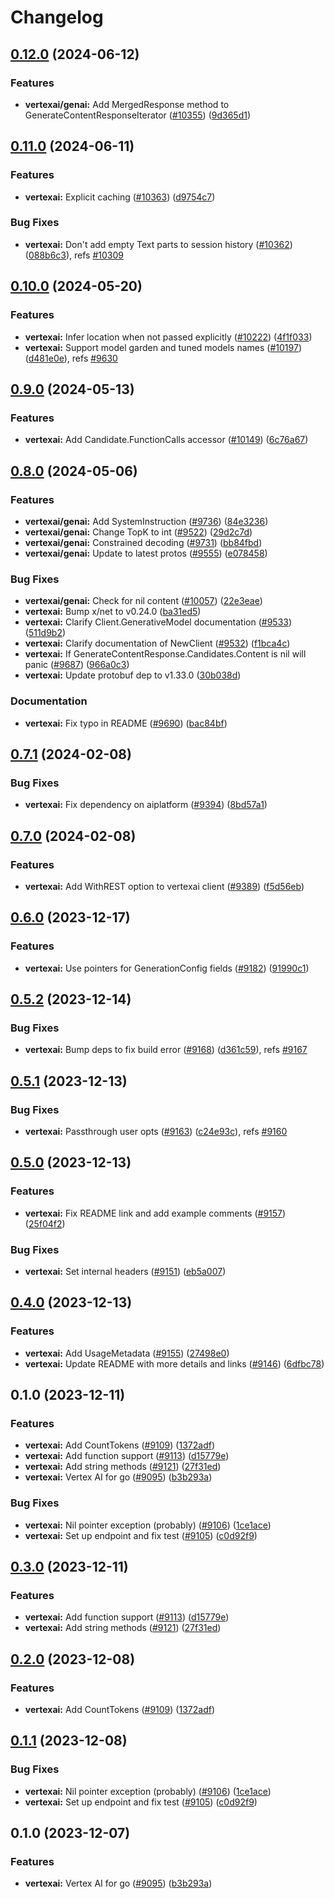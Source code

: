 # Changelog

## [0.12.0](https://github.com/googleapis/google-cloud-go/compare/vertexai/v0.11.0...vertexai/v0.12.0) (2024-06-12)


### Features

* **vertexai/genai:** Add MergedResponse method to GenerateContentResponseIterator ([#10355](https://github.com/googleapis/google-cloud-go/issues/10355)) ([9d365d1](https://github.com/googleapis/google-cloud-go/commit/9d365d113bd9c89beed640fb3de17747ab580993))

## [0.11.0](https://github.com/googleapis/google-cloud-go/compare/vertexai/v0.10.0...vertexai/v0.11.0) (2024-06-11)


### Features

* **vertexai:** Explicit caching ([#10363](https://github.com/googleapis/google-cloud-go/issues/10363)) ([d9754c7](https://github.com/googleapis/google-cloud-go/commit/d9754c7c07656b2f68cb63f24f1da4ddcc697f8f))


### Bug Fixes

* **vertexai:** Don't add empty Text parts to session history ([#10362](https://github.com/googleapis/google-cloud-go/issues/10362)) ([088b6c3](https://github.com/googleapis/google-cloud-go/commit/088b6c3afd85d75ce3b30af0620529ec04d4ce1c)), refs [#10309](https://github.com/googleapis/google-cloud-go/issues/10309)

## [0.10.0](https://github.com/googleapis/google-cloud-go/compare/vertexai/v0.9.0...vertexai/v0.10.0) (2024-05-20)


### Features

* **vertexai:** Infer location when not passed explicitly ([#10222](https://github.com/googleapis/google-cloud-go/issues/10222)) ([4f1f033](https://github.com/googleapis/google-cloud-go/commit/4f1f0339b30d44b52eddcbadd504c31ab215db2e))
* **vertexai:** Support model garden and tuned models names ([#10197](https://github.com/googleapis/google-cloud-go/issues/10197)) ([d481e0e](https://github.com/googleapis/google-cloud-go/commit/d481e0e746d6c19dc51493b0311f7b8a8029e017)), refs [#9630](https://github.com/googleapis/google-cloud-go/issues/9630)

## [0.9.0](https://github.com/googleapis/google-cloud-go/compare/vertexai/v0.8.0...vertexai/v0.9.0) (2024-05-13)


### Features

* **vertexai:** Add Candidate.FunctionCalls accessor ([#10149](https://github.com/googleapis/google-cloud-go/issues/10149)) ([6c76a67](https://github.com/googleapis/google-cloud-go/commit/6c76a67af1b630e48597a352fface154fcfdacfb))

## [0.8.0](https://github.com/googleapis/google-cloud-go/compare/vertexai/v0.7.1...vertexai/v0.8.0) (2024-05-06)


### Features

* **vertexai/genai:** Add SystemInstruction ([#9736](https://github.com/googleapis/google-cloud-go/issues/9736)) ([84e3236](https://github.com/googleapis/google-cloud-go/commit/84e3236355de8d3d018c49d64d8dffe67caaf49d))
* **vertexai/genai:** Change TopK to int ([#9522](https://github.com/googleapis/google-cloud-go/issues/9522)) ([29d2c7d](https://github.com/googleapis/google-cloud-go/commit/29d2c7d0be85f0055f4992dc01897782b8a51bcb))
* **vertexai/genai:** Constrained decoding ([#9731](https://github.com/googleapis/google-cloud-go/issues/9731)) ([bb84fbd](https://github.com/googleapis/google-cloud-go/commit/bb84fbd185448bdee5e848e761f094b91365e4c2))
* **vertexai/genai:** Update to latest protos ([#9555](https://github.com/googleapis/google-cloud-go/issues/9555)) ([e078458](https://github.com/googleapis/google-cloud-go/commit/e0784583abdd40bdf7f5c0646cda369926202a63))


### Bug Fixes

* **vertexai/genai:** Check for nil content ([#10057](https://github.com/googleapis/google-cloud-go/issues/10057)) ([22e3eae](https://github.com/googleapis/google-cloud-go/commit/22e3eaee413ea314963f6f9f31d09e439be989b3))
* **vertexai:** Bump x/net to v0.24.0 ([ba31ed5](https://github.com/googleapis/google-cloud-go/commit/ba31ed5fda2c9664f2e1cf972469295e63deb5b4))
* **vertexai:** Clarify Client.GenerativeModel documentation ([#9533](https://github.com/googleapis/google-cloud-go/issues/9533)) ([511d9b2](https://github.com/googleapis/google-cloud-go/commit/511d9b2d7055a2711b3976c319e98d7aec31121f))
* **vertexai:** Clarify documentation of NewClient ([#9532](https://github.com/googleapis/google-cloud-go/issues/9532)) ([f1bca4c](https://github.com/googleapis/google-cloud-go/commit/f1bca4cde57239cd3c606a1566e83a7d7f5e7953))
* **vertexai:** If GenerateContentResponse.Candidates.Content is nil will panic ([#9687](https://github.com/googleapis/google-cloud-go/issues/9687)) ([966a0c3](https://github.com/googleapis/google-cloud-go/commit/966a0c30407748b039ecff608b85754de1f3820e))
* **vertexai:** Update protobuf dep to v1.33.0 ([30b038d](https://github.com/googleapis/google-cloud-go/commit/30b038d8cac0b8cd5dd4761c87f3f298760dd33a))


### Documentation

* **vertexai:** Fix typo in README ([#9690](https://github.com/googleapis/google-cloud-go/issues/9690)) ([bac84bf](https://github.com/googleapis/google-cloud-go/commit/bac84bf20bf2aef21a5bdae93792aaf13ec0349c))

## [0.7.1](https://github.com/googleapis/google-cloud-go/compare/vertexai/v0.7.0...vertexai/v0.7.1) (2024-02-08)


### Bug Fixes

* **vertexai:** Fix dependency on aiplatform ([#9394](https://github.com/googleapis/google-cloud-go/issues/9394)) ([8bd57a1](https://github.com/googleapis/google-cloud-go/commit/8bd57a1abf3d65651f25aba9c582ff273a678dfa))

## [0.7.0](https://github.com/googleapis/google-cloud-go/compare/vertexai/v0.6.0...vertexai/v0.7.0) (2024-02-08)


### Features

* **vertexai:** Add WithREST option to vertexai client ([#9389](https://github.com/googleapis/google-cloud-go/issues/9389)) ([f5d56eb](https://github.com/googleapis/google-cloud-go/commit/f5d56eb03558fce093a5b9947ae041fba4d844b2))

## [0.6.0](https://github.com/googleapis/google-cloud-go/compare/vertexai/v0.5.2...vertexai/v0.6.0) (2023-12-17)


### Features

* **vertexai:** Use pointers for GenerationConfig fields ([#9182](https://github.com/googleapis/google-cloud-go/issues/9182)) ([91990c1](https://github.com/googleapis/google-cloud-go/commit/91990c1746945c7f0548df972acf1498b165beb9))

## [0.5.2](https://github.com/googleapis/google-cloud-go/compare/vertexai/v0.5.1...vertexai/v0.5.2) (2023-12-14)


### Bug Fixes

* **vertexai:** Bump deps to fix build error ([#9168](https://github.com/googleapis/google-cloud-go/issues/9168)) ([d361c59](https://github.com/googleapis/google-cloud-go/commit/d361c59953ec815bc3fbd0fdba04069c68e5cd99)), refs [#9167](https://github.com/googleapis/google-cloud-go/issues/9167)

## [0.5.1](https://github.com/googleapis/google-cloud-go/compare/vertexai/v0.5.0...vertexai/v0.5.1) (2023-12-13)


### Bug Fixes

* **vertexai:** Passthrough user opts ([#9163](https://github.com/googleapis/google-cloud-go/issues/9163)) ([c24e93c](https://github.com/googleapis/google-cloud-go/commit/c24e93c06851d3917d75a9b2362af993071961c0)), refs [#9160](https://github.com/googleapis/google-cloud-go/issues/9160)

## [0.5.0](https://github.com/googleapis/google-cloud-go/compare/vertexai/v0.4.0...vertexai/v0.5.0) (2023-12-13)


### Features

* **vertexai:** Fix README link and add example comments ([#9157](https://github.com/googleapis/google-cloud-go/issues/9157)) ([25f04f2](https://github.com/googleapis/google-cloud-go/commit/25f04f2adf24bebacefd686a378aad986f3a192c))


### Bug Fixes

* **vertexai:** Set internal headers ([#9151](https://github.com/googleapis/google-cloud-go/issues/9151)) ([eb5a007](https://github.com/googleapis/google-cloud-go/commit/eb5a007d1ddaece1438fa02cc465a501bad05d4b))

## [0.4.0](https://github.com/googleapis/google-cloud-go/compare/vertexai/v0.3.0...vertexai/v0.4.0) (2023-12-13)


### Features

* **vertexai:** Add UsageMetadata ([#9155](https://github.com/googleapis/google-cloud-go/issues/9155)) ([27498e0](https://github.com/googleapis/google-cloud-go/commit/27498e05155ec8e93eb4e9b261b7aed4556a6bac))
* **vertexai:** Update README with more details and links ([#9146](https://github.com/googleapis/google-cloud-go/issues/9146)) ([6dfbc78](https://github.com/googleapis/google-cloud-go/commit/6dfbc780548f7fe797a8618cb42f6b0ca12638c4))

## 0.1.0 (2023-12-11)


### Features

* **vertexai:** Add CountTokens ([#9109](https://github.com/googleapis/google-cloud-go/issues/9109)) ([1372adf](https://github.com/googleapis/google-cloud-go/commit/1372adfe412d4ebcac4db5989e8a7bc290979c62))
* **vertexai:** Add function support ([#9113](https://github.com/googleapis/google-cloud-go/issues/9113)) ([d15779e](https://github.com/googleapis/google-cloud-go/commit/d15779e00dc577dfe3075915fc56d4120c03c72c))
* **vertexai:** Add string methods ([#9121](https://github.com/googleapis/google-cloud-go/issues/9121)) ([27f31ed](https://github.com/googleapis/google-cloud-go/commit/27f31edf5f4c932a37a80667dc7b9b4d44d246a9))
* **vertexai:** Vertex AI for go ([#9095](https://github.com/googleapis/google-cloud-go/issues/9095)) ([b3b293a](https://github.com/googleapis/google-cloud-go/commit/b3b293aee06690ed734bb19c404eb6c8af893fa1))


### Bug Fixes

* **vertexai:** Nil pointer exception (probably) ([#9106](https://github.com/googleapis/google-cloud-go/issues/9106)) ([1ce1ace](https://github.com/googleapis/google-cloud-go/commit/1ce1ace31af3439b4cabdf92562044a787996ac9))
* **vertexai:** Set up endpoint and fix test ([#9105](https://github.com/googleapis/google-cloud-go/issues/9105)) ([c0d92f9](https://github.com/googleapis/google-cloud-go/commit/c0d92f95115751d36adc3ebbd5f4413e4e0db17a))

## [0.3.0](https://github.com/googleapis/google-cloud-go/compare/vertexai/v0.2.0...vertexai/v0.3.0) (2023-12-11)


### Features

* **vertexai:** Add function support ([#9113](https://github.com/googleapis/google-cloud-go/issues/9113)) ([d15779e](https://github.com/googleapis/google-cloud-go/commit/d15779e00dc577dfe3075915fc56d4120c03c72c))
* **vertexai:** Add string methods ([#9121](https://github.com/googleapis/google-cloud-go/issues/9121)) ([27f31ed](https://github.com/googleapis/google-cloud-go/commit/27f31edf5f4c932a37a80667dc7b9b4d44d246a9))

## [0.2.0](https://github.com/googleapis/google-cloud-go/compare/vertexai/v0.1.1...vertexai/v0.2.0) (2023-12-08)


### Features

* **vertexai:** Add CountTokens ([#9109](https://github.com/googleapis/google-cloud-go/issues/9109)) ([1372adf](https://github.com/googleapis/google-cloud-go/commit/1372adfe412d4ebcac4db5989e8a7bc290979c62))

## [0.1.1](https://github.com/googleapis/google-cloud-go/compare/vertexai/v0.1.0...vertexai/v0.1.1) (2023-12-08)


### Bug Fixes

* **vertexai:** Nil pointer exception (probably) ([#9106](https://github.com/googleapis/google-cloud-go/issues/9106)) ([1ce1ace](https://github.com/googleapis/google-cloud-go/commit/1ce1ace31af3439b4cabdf92562044a787996ac9))
* **vertexai:** Set up endpoint and fix test ([#9105](https://github.com/googleapis/google-cloud-go/issues/9105)) ([c0d92f9](https://github.com/googleapis/google-cloud-go/commit/c0d92f95115751d36adc3ebbd5f4413e4e0db17a))

## 0.1.0 (2023-12-07)


### Features

* **vertexai:** Vertex AI for go ([#9095](https://github.com/googleapis/google-cloud-go/issues/9095)) ([b3b293a](https://github.com/googleapis/google-cloud-go/commit/b3b293aee06690ed734bb19c404eb6c8af893fa1))
